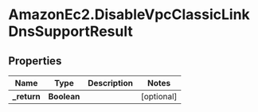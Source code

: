 # AmazonEc2.DisableVpcClassicLinkDnsSupportResult

## Properties

Name | Type | Description | Notes
------------ | ------------- | ------------- | -------------
**_return** | **Boolean** |  | [optional] 


